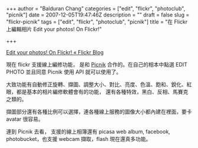 +++
author = "Balduran Chang"
categories = ["edit", "flickr", "photoclub", "picnik"]
date = 2007-12-05T19:47:46Z
description = ""
draft = false
slug = "flickr-picnik"
tags = ["edit", "flickr", "photoclub", "picnik"]
title = "在 Flickr 上編輯相片 Edit your photos! On Flickr!"

+++


[Edit your photos! On Flickr! « Flickr Blog](http://blog.flickr.com/en/2007/12/05/edit-your-photos-on-flickr/)

現在 flickr 支援線上編修功能， 是和 [Picnik](http://www.picnik.com/) 合作的。在自己的相本中點選 EDIT PHOTO 並且同意 Picnik 使用 API 就可以使用了。

大致功能有自動修正旋轉、擷圖、調整大小、對比、亮度、色溫、飽和、銳化、紅眼，都是基本的相片編修軟體會有的功能， 還有各種特效，黑白、反相、馬賽克之類的。

擷圖部分還有各種比例可以選擇，連各種線上服務的圖像大小都內建在裡面，要卡 avatar 很容易。

連到 Picnik 去看， 支援的線上相簿還有 picasa web album, facebook, photobucket，也支援 webcam 擷取，flash 現在還真多功能。

